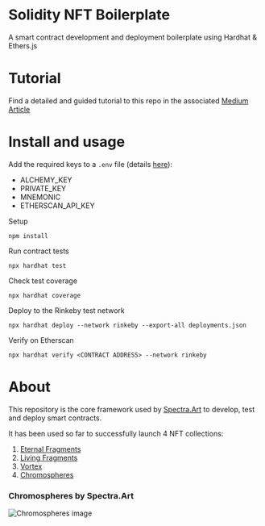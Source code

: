# Solidity NFT Boilerplate
A smart contract development and deployment boilerplate using Hardhat &amp; Ethers.js

# Tutorial
Find a detailed and guided tutorial to this repo in the associated [Medium Article](https://medium.com/coinmonks/deploying-a-smart-contract-and-selling-nfts-d6215b1da69)
# Install and usage

Add the required keys to a `.env` file (details [here](https://medium.com/coinmonks/deploying-a-smart-contract-and-selling-nfts-d6215b1da69)):
- ALCHEMY_KEY
- PRIVATE_KEY
- MNEMONIC
- ETHERSCAN_API_KEY


Setup
```
npm install
```

Run contract tests
```
npx hardhat test
```

Check test coverage
```
npx hardhat coverage
```

Deploy to the Rinkeby test network
```
npx hardhat deploy --network rinkeby --export-all deployments.json
```

Verify on Etherscan
```
npx hardhat verify <CONTRACT ADDRESS> --network rinkeby
```

# About
This repository is the core framework used by [Spectra.Art](https://spectra.art) to develop, test and deploy smart contracts.

It has been used so far to successfully launch 4 NFT collections:
1. [Eternal Fragments](https://eternal-fragments.spectra.art)
2. [Living Fragments](https://opensea.io/collection/living-fragments)
3. [Vortex](https://vortex.spectra.art)
4. [Chromospheres](https://chromospheres.spectra.art)


### Chromospheres by Spectra.Art
![Chromospheres image](https://chromo-frontend190757-prod.s3.amazonaws.com/public/assets/blog/blueboy.png)
